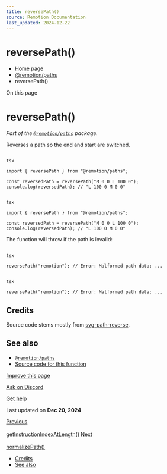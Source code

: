 ```yaml
---
title: reversePath()
source: Remotion Documentation
last_updated: 2024-12-22
---
```


# reversePath()

- [Home page](/)
- [@remotion/paths](/docs/paths/)
- reversePath()

On this page

# reversePath()

_Part of the [`@remotion/paths`](/docs/paths) package._

Reverses a path so the end and start are switched.

```

tsx

import { reversePath } from "@remotion/paths";

const reversedPath = reversePath("M 0 0 L 100 0");
console.log(reversedPath); // "L 100 0 M 0 0"
```

```

tsx

import { reversePath } from "@remotion/paths";

const reversedPath = reversePath("M 0 0 L 100 0");
console.log(reversedPath); // "L 100 0 M 0 0"
```

The function will throw if the path is invalid:

```

tsx

reversePath("remotion"); // Error: Malformed path data: ...
```

```

tsx

reversePath("remotion"); // Error: Malformed path data: ...
```

## Credits [​](\#credits "Direct link to Credits")

Source code stems mostly from [svg-path-reverse](https://www.npmjs.com/package/svg-path-reverse).

## See also [​](\#see-also "Direct link to See also")

- [`@remotion/paths`](/docs/paths)
- [Source code for this function](https://github.com/remotion-dev/remotion/blob/main/packages/paths/src/reverse-path.ts)

[Improve this page](https://github.com/remotion-dev/remotion/edit/main/packages/docs/docs/paths/reverse-path.mdx)

[Ask on Discord](https://remotion.dev/discord)

[Get help](/docs/get-help)

Last updated on **Dec 20, 2024**

[Previous\
\
getInstructionIndexAtLength()](/docs/paths/get-instruction-index-at-length) [Next\
\
normalizePath()](/docs/paths/normalize-path)

- [Credits](#credits)
- [See also](#see-also)

